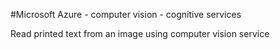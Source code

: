 #Microsoft Azure - computer vision - cognitive services

Read printed text from an image using computer vision service



